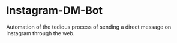 # Instagram-DM-Bot
Automation of the tedious process of sending a direct message on Instagram through the web.
